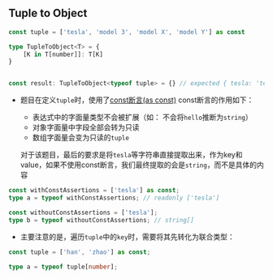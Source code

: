 ## Tuple to Object

```typescript
const tuple = ['tesla', 'model 3', 'model X', 'model Y'] as const

type TupleToObject<T> = {
    [K in T[number]]: T[K]
}


const result: TupleToObject<typeof tuple> = {} // expected { tesla: 'tesla', 'model 3': 'model 3', 'model X': 'model X', 'model Y': 'model Y'}
```

- 题目在定义`tuple`时，使用了[const断言(as const)](https://www.typescriptlang.org/docs/handbook/release-notes/typescript-3-4.html#const-assertions)
  const断言的作用如下：
    - 表达式中的字面量类型不会被扩展（如： 不会将`hello`推断为`string`）
    - 对象字面量中字段全部会转为只读
    - 数组字面量会变为只读的`tuple`

  对于该题目，最后的要求是将`tesla`等字符串直接提取出来，作为key和value，如果不使用const断言，我们最终提取的会是`string`，而不是具体的内容
```typescript
const withConstAssertions = ['tesla'] as const;
type a = typeof withConstAssertions; // readonly ['tesla']

const withoutConstAssertions = ['tesla'];
type b = typeof withoutConstAssertions; // string[]
```

- 主要注意的是，遍历`tuple`中的`key`时，需要将其先转化为联合类型：
```typescript
const tuple = ['han', 'zhao'] as const;

type a = typeof tuple[number];
```
